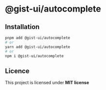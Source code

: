 # @gist-ui/autocomplete



## Installation

```bash
pnpm add @gist-ui/autocomplete
# or
yarn add @gist-ui/autocomplete
# or
npm i @gist-ui/autocomplete
```

## Licence

This project is licensed under **MIT license**